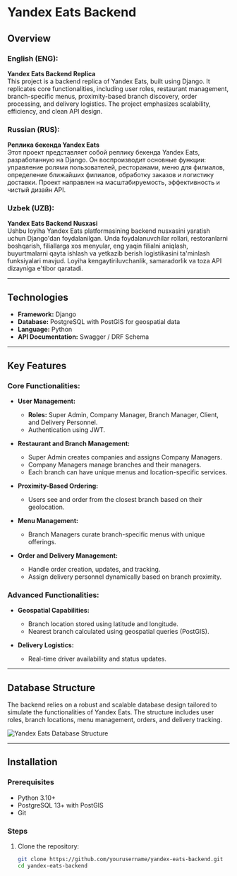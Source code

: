# Yandex Eats Backend  

## Overview  
### English (ENG):  
**Yandex Eats Backend Replica**  
This project is a backend replica of Yandex Eats, built using Django. It replicates core functionalities, including user roles, restaurant management, branch-specific menus, proximity-based branch discovery, order processing, and delivery logistics. The project emphasizes scalability, efficiency, and clean API design.  

### Russian (RUS):  
**Реплика бекенда Yandex Eats**  
Этот проект представляет собой реплику бекенда Yandex Eats, разработанную на Django. Он воспроизводит основные функции: управление ролями пользователей, ресторанами, меню для филиалов, определение ближайших филиалов, обработку заказов и логистику доставки. Проект направлен на масштабируемость, эффективность и чистый дизайн API.  

### Uzbek (UZB):  
**Yandex Eats Backend Nusxasi**  
Ushbu loyiha Yandex Eats platformasining backend nusxasini yaratish uchun Django'dan foydalanilgan. Unda foydalanuvchilar rollari, restoranlarni boshqarish, filiallarga xos menyular, eng yaqin filialni aniqlash, buyurtmalarni qayta ishlash va yetkazib berish logistikasini ta'minlash funksiyalari mavjud. Loyiha kengaytiriluvchanlik, samaradorlik va toza API dizayniga e'tibor qaratadi.  

---

## Technologies  
- **Framework:** Django  
- **Database:** PostgreSQL with PostGIS for geospatial data  
- **Language:** Python  
- **API Documentation:** Swagger / DRF Schema  

---

## Key Features  
### Core Functionalities:  
- **User Management:**  
  - **Roles:** Super Admin, Company Manager, Branch Manager, Client, and Delivery Personnel.  
  - Authentication using JWT.  

- **Restaurant and Branch Management:**  
  - Super Admin creates companies and assigns Company Managers.  
  - Company Managers manage branches and their managers.  
  - Each branch can have unique menus and location-specific services.  

- **Proximity-Based Ordering:**  
  - Users see and order from the closest branch based on their geolocation.  

- **Menu Management:**  
  - Branch Managers curate branch-specific menus with unique offerings.  

- **Order and Delivery Management:**  
  - Handle order creation, updates, and tracking.  
  - Assign delivery personnel dynamically based on branch proximity.  

### Advanced Functionalities:  
- **Geospatial Capabilities:**  
  - Branch location stored using latitude and longitude.  
  - Nearest branch calculated using geospatial queries (PostGIS).  

- **Delivery Logistics:**  
  - Real-time driver availability and status updates.  

---

## Database Structure  
The backend relies on a robust and scalable database design tailored to simulate the functionalities of Yandex Eats. The structure includes user roles, branch locations, menu management, orders, and delivery tracking.  

![Yandex Eats Database Structure](https://github.com/user-attachments/assets/cfbccd82-7abc-4d27-adc8-cef262705711)  

---

## Installation  
### Prerequisites  
- Python 3.10+  
- PostgreSQL 13+ with PostGIS  
- Git  

### Steps  
1. Clone the repository:  
   ```bash
   git clone https://github.com/yourusername/yandex-eats-backend.git
   cd yandex-eats-backend

